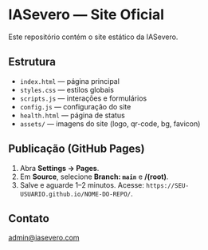 # IASevero — Site Oficial
Este repositório contém o site estático da IASevero.

## Estrutura
- `index.html` — página principal
- `styles.css` — estilos globais
- `scripts.js` — interações e formulários
- `config.js` — configuração do site
- `health.html` — página de status
- `assets/` — imagens do site (logo, qr-code, bg, favicon)

## Publicação (GitHub Pages)
1. Abra **Settings → Pages**.
2. Em **Source**, selecione **Branch: `main`** e **/(root)**.
3. Salve e aguarde 1–2 minutos. Acesse: `https://SEU-USUARIO.github.io/NOME-DO-REPO/`.

## Contato
admin@iasevero.com
